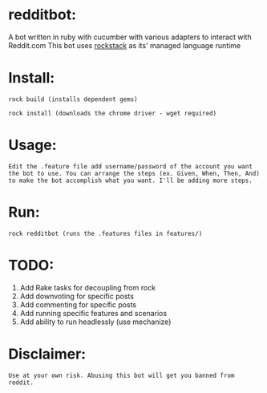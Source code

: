 redditbot:
=========

A bot written in ruby with cucumber with various adapters to interact with Reddit.com
This bot uses [rockstack](http://rockstack.org) as its' managed language runtime


Install:
=======

    rock build (installs dependent gems)
    
    rock install (downloads the chrome driver - wget required)


Usage:
=====

    Edit the .feature file add username/password of the account you want
    the bot to use. You can arrange the steps (ex. Given, When, Then, And)
    to make the bot accomplish what you want. I'll be adding more steps. 


Run:
===

    rock redditbot (runs the .features files in features/)


TODO:
====
1. Add Rake tasks for decoupling from rock
2. Add downvoting for specific posts
3. Add commenting for specific posts 
4. Add running specific features and scenarios 
5. Add ability to run headlessly (use mechanize)

Disclaimer:
===========

    Use at your own risk. Abusing this bot will get you banned from reddit.
     
